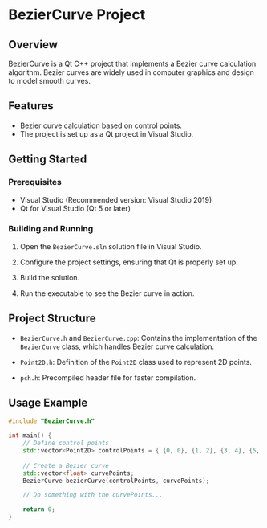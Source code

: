 # BezierCurve Project

## Overview

BezierCurve is a Qt C++ project that implements a Bezier curve calculation algorithm. Bezier curves are widely used in computer graphics and design to model smooth curves.

## Features

- Bezier curve calculation based on control points.
- The project is set up as a Qt project in Visual Studio.

## Getting Started

### Prerequisites

- Visual Studio (Recommended version: Visual Studio 2019)
- Qt for Visual Studio (Qt 5 or later)

### Building and Running

1. Open the `BezierCurve.sln` solution file in Visual Studio.

2. Configure the project settings, ensuring that Qt is properly set up.

3. Build the solution.

4. Run the executable to see the Bezier curve in action.

## Project Structure

- `BezierCurve.h` and `BezierCurve.cpp`: Contains the implementation of the `BezierCurve` class, which handles Bezier curve calculation.

- `Point2D.h`: Definition of the `Point2D` class used to represent 2D points.

- `pch.h`: Precompiled header file for faster compilation.

## Usage Example

```cpp
#include "BezierCurve.h"

int main() {
    // Define control points
    std::vector<Point2D> controlPoints = { {0, 0}, {1, 2}, {3, 4}, {5, 6} };
    
    // Create a Bezier curve
    std::vector<float> curvePoints;
    BezierCurve bezierCurve(controlPoints, curvePoints);

    // Do something with the curvePoints...

    return 0;
}
